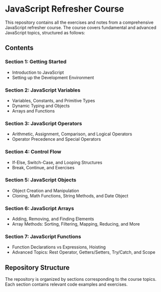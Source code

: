 # JavaScript Refresher Course

This repository contains all the exercises and notes from a comprehensive JavaScript refresher course. The course covers fundamental and advanced JavaScript topics, structured as follows:

## **Contents**

### **Section 1: Getting Started**
- Introduction to JavaScript
- Setting up the Development Environment

### **Section 2: JavaScript Variables**
- Variables, Constants, and Primitive Types
- Dynamic Typing and Objects
- Arrays and Functions

### **Section 3: JavaScript Operators**
- Arithmetic, Assignment, Comparison, and Logical Operators
- Operator Precedence and Special Operators

### **Section 4: Control Flow**
- If-Else, Switch-Case, and Looping Structures
- Break, Continue, and Exercises

### **Section 5: JavaScript Objects**
- Object Creation and Manipulation
- Cloning, Math Functions, String Methods, and Date Object

### **Section 6: JavaScript Arrays**
- Adding, Removing, and Finding Elements
- Array Methods: Sorting, Filtering, Mapping, Reducing, and More

### **Section 7: JavaScript Functions**
- Function Declarations vs Expressions, Hoisting
- Advanced Topics: Rest Operator, Getters/Setters, Try/Catch, and Scope

## **Repository Structure**
The repository is organized by sections corresponding to the course topics. Each section contains relevant code examples and exercises.
